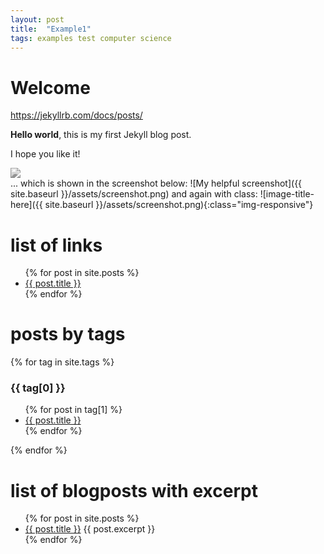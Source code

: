 ```yaml
---
layout: post
title:  "Example1"
tags: examples test computer science
---
```


# Welcome

https://jekyllrb.com/docs/posts/

**Hello world**, this is my first Jekyll blog post.

I hope you like it!
<style>
.caroussel img{
    filter:grayscale(1.0);
}
</style>
<div class="caroussel">
<img src="{{ site.baseurl }}/assets/screenshot.png"/>
</div>
... which is shown in the screenshot below:
![My helpful screenshot]({{ site.baseurl }}/assets/screenshot.png)
and again with class:
![image-title-here]({{ site.baseurl }}/assets/screenshot.png){:class="img-responsive"}

# list of links
<ul>
  {% for post in site.posts %}
    <li>
      <a href="{{site.baseurl}}{{ post.url }}">{{ post.title }}</a>
    </li>
  {% endfor %}
</ul>

# posts by tags
{% for tag in site.tags %}
<h3>{{ tag[0] }}</h3>
  <ul>
    {% for post in tag[1] %}
      <li><a href="{{site.baseurl}}{{ post.url }}">{{ post.title }}</a></li>
    {% endfor %}
  </ul>
{% endfor %}

# list of blogposts with excerpt
<ul>
  {% for post in site.posts %}
    <li>
      <a href="{{ post.url | relative_url }}">{{ post.title }}</a>
      {{ post.excerpt }}
    </li>
  {% endfor %}
</ul>